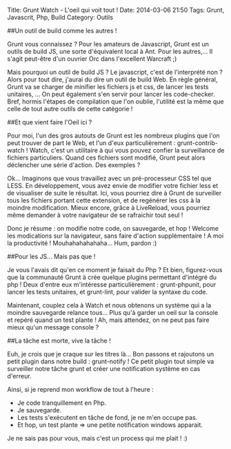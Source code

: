Title: Grunt Watch - L'oeil qui voit tout !
Date: 2014-03-06 21:50
Tags: Grunt, Javascrit, Php, Build
Category: Outils


##Un outil de build comme les autres !

Grunt vous connaissez ? Pour les amateurs de Javascript, Grunt est un outils de build JS, une sorte d'équivalent local à Ant. Pour les autres,... Il s'agit peut-être d'un ouvrier Orc dans l'excellent Warcraft ;)

Mais pourquoi un outil de build JS ? Le javascript, c'est de l'interprété non ? Alors pour tout dire, j'aurai du dire un outil de build Web. En règle général, Grunt va se charger de minifier les fichiers js et css, de lancer les tests unitaires, ... On peut également s'en servir pour lancer les code-checker. Bref, hormis l'étapes de compilation que l'on oublie, l'utilité est la même que celle de tout autre outils de cette catégorie !

##Et que vient faire l'Oeil ici ?

Pour moi, l'un des gros autouts de Grunt est les nombreux plugins que l'on peut trouver de part le Web, et l'un d'eux particulièrement : grunt-contrib-watch ! Watch, c'est un utilitaire à qui vous pouvez confier la surveillance de fichiers particuliers. Quand ces fichiers sont modifié, Grunt peut alors déclencher une série d'action. Des exemples ?

Ok... Imaginons que vous travaillez avec un pré-processeur CSS tel que LESS. En développement, vous avez envie de modifier votre fichier less et de visualiser de suite le résultat. Ici, vous pourriez dire à Grunt de surveiller tous les fichiers portant cette extension, et de regénérer les css à la moindre modification. Mieux encore, grâce à LiveReload, vous pourriez même demander à votre navigateur de se rafraichir tout seul !

Donc je résume : on modifie notre code, on sauvegarde, et hop ! Welcome les modications sur la navigateur, sans faire d'action supplémentaire ! A moi la productivité ! Mouhahahahahaha... Hum, pardon :)

##Pour les JS... Mais pas que !

Je vous l'avais dit qu'en ce moment je faisait du Php ? Et bien, figurez-vous que la communauté Grunt à crée quelque plugins permettant d'intégré du php ! Deux d'entre eux m'intéresse particulièrement : grunt-phpunit, pour lancer les tests unitaires, et grunt-lint, pour valider la syntaxe du code.

Maintenant, couplez cela à Watch et nous obtenons un système qui a la moindre sauvegarde relance tous... Plus qu'à garder un oeil sur la console et repéré quand un test plante ! Ah, mais attendez, on ne peut pas faire mieux qu'un message console ?

##La tâche est morte, vive la tâche !

Euh, je crois que je craque sur les titres là... Bon passons et rajoutons un petit plugin dans notre build : grunt-notify ! Ce petit plugin tout simple va surveiller notre tâche grunt et créer une notification système en cas d'erreur.

Ainsi, si je reprend mon workflow de tout à l'heure :
- Je code tranquillement en Php.
- Je sauvegarde.
- Les tests s'exécutent en tâche de fond, je ne m'en occupe pas.
- Et hop, un test plante => une petite notification windows apparait.

Je ne sais pas pour vous, mais c'est un process qui me plait ! :)


